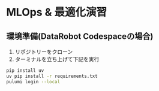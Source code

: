 # MLOps & 最適化演習
## 環境準備(DataRobot Codespaceの場合)
1. リポジトリーをクローン
2. ターミナルを立ち上げて下記を実行
```bash
pip install uv
uv pip install -r requirements.txt
pulumi login --local
```